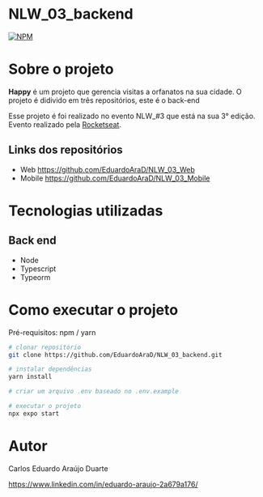 # NLW_03_backend
[![NPM](https://img.shields.io/npm/l/react)](https://github.com/EduardoAraD/NLW_03_backend/blob/main/LICENSE)

# Sobre o projeto

**Happy** é um projeto que gerencia visitas a orfanatos na sua cidade. O projeto é didivido em três repositórios, este é o back-end

Esse projeto é foi realizado no evento NLW_#3 que está na sua 3° edição. Evento realizado pela [Rocketseat](https://www.rocketseat.com.br "Site da Rockeseat").

## Links dos repositórios
- Web https://github.com/EduardoAraD/NLW_03_Web
- Mobile https://github.com/EduardoAraD/NLW_03_Mobile

# Tecnologias utilizadas
## Back end
- Node
- Typescript
- Typeorm

# Como executar o projeto
Pré-requisitos: npm / yarn

```bash
# clonar repositório
git clone https://github.com/EduardoAraD/NLW_03_backend.git

# instalar dependências
yarn install

# criar um arquivo .env baseado no .env.example

# executar o projeto
npx expo start
```

# Autor

Carlos Eduardo Araújo Duarte

https://www.linkedin.com/in/eduardo-araujo-2a679a176/
